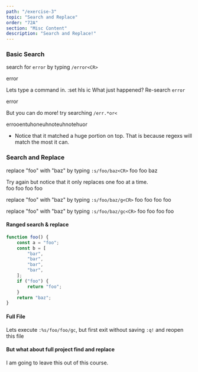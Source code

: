 ```yaml
---
path: "/exercise-3"
topic: "Search and Replace"
order: "72A"
section: "Misc Content"
description: "Search and Replace!"
---
```


### Basic Search
search for `error` by typing `/error<CR>`

error

Lets type a command in.  :set hls ic
What just happened?
Re-search `error`

error

But you can do more! try searching `/err.*or<`

errooentuhoneuhnoteuhnotehuor

* Notice that it matched a huge portion on top.  That is because regexs will
  match the most it can.

### Search and Replace
replace "foo" with "baz" by typing `:s/foo/baz<CR>`
foo foo baz

Try again but notice that it only replaces one foo at a time.  
foo foo foo foo

replace "foo" with "baz" by typing `:s/foo/baz/g<CR>`
foo foo foo foo

replace "foo" with "baz" by typing `:s/foo/baz/gc<CR>`
foo foo foo foo


#### Ranged search & replace

```typescript
function foo() {
    const a = "foo";
    const b = [
        "bar",
        "bar",
        "bar",
        "bar",
    ];
    if ("foo") {
        return "foo";
    }
    return "baz";
}
```
#### Full File
Lets execute `:%s/foo/foo/gc`, but first exit without saving `:q!` and reopen
this file

#### But what about full project find and replace
I am going to leave this out of this course.  

